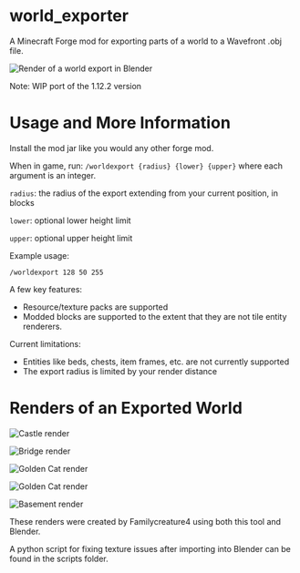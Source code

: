 # world_exporter
A Minecraft Forge mod for exporting parts of a world to a Wavefront .obj file.

![Render of a world export in Blender](../assets/images/atm3-orthographic.png?raw=true)

Note: WIP port of the 1.12.2 version

# Usage and More Information

Install the mod jar like you would any other forge mod. 

When in game, run: `/worldexport {radius} {lower} {upper}` where each argument is an integer. 

`radius`: the radius of the export extending from your current position, in blocks

`lower`: optional lower height limit

`upper`: optional upper height limit

Example usage:

`/worldexport 128 50 255`

A few key features:
* Resource/texture packs are supported
* Modded blocks are supported to the extent that they are not tile entity renderers.

Current limitations:
* Entities like beds, chests, item frames, etc. are not currently supported
* The export radius is limited by your render distance

# Renders of an Exported World

![Castle render](../assets/images/castle.png?raw=true)

![Bridge render](../assets/images/bridge.png?raw=true)

![Golden Cat render](../assets/images/golden-cat.png?raw=true)

![Golden Cat render](../assets/images/golden-cat2.png?raw=true)

![Basement render](../assets/images/bath-basement.png?raw=true)

These renders were created by Familycreature4 using both this tool and Blender.

A python script for fixing texture issues after importing into Blender can be found in the scripts folder.
